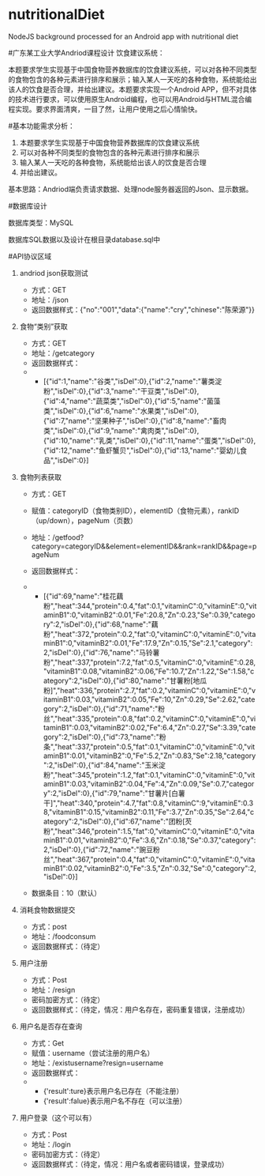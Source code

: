 # nutritionalDiet
NodeJS background processed for an Android app with nutritional diet 


#广东某工业大学Andriod课程设计
饮食建议系统：

本题要求学生实现基于中国食物营养数据库的饮食建议系统，可以对各种不同类型的食物包含的各种元素进行排序和展示；输入某人一天吃的各种食物，系统能给出该人的饮食是否合理，并给出建议。本题要求实现一个Android APP，但不对具体的技术进行要求，可以使用原生Android编程，也可以用Android与HTML混合编程实现。要求界面清爽，一目了然，让用户使用之后心情愉快。

#基本功能需求分析：

1. 本题要求学生实现基于中国食物营养数据库的饮食建议系统
2. 可以对各种不同类型的食物包含的各种元素进行排序和展示
3. 输入某人一天吃的各种食物，系统能给出该人的饮食是否合理
4. 并给出建议。


基本思路：Andriod端负责请求数据、处理node服务器返回的Json、显示数据。

#数据库设计

数据库类型：MySQL

数据库SQL数据以及设计在根目录database.sql中




#API协议区域
 

1. andriod json获取测试
	* 方式：GET
	* 地址：/json
	* 返回数据样式：{"no":"001","data":{"name":"cry","chinese":"陈荣源"}}

2. 食物“类别”获取
	* 方式：GET
	* 地址：/getcategory
	* 返回数据样式：
	* 
		* [{"id":1,"name":"谷类","isDel":0},{"id":2,"name":"薯类淀粉","isDel":0},{"id":3,"name":"干豆类","isDel":0},{"id":4,"name":"蔬菜类","isDel":0},{"id":5,"name":"菌藻类","isDel":0},{"id":6,"name":"水果类","isDel":0},{"id":7,"name":"坚果种子","isDel":0},{"id":8,"name":"畜肉类","isDel":0},{"id":9,"name":"禽肉类","isDel":0},{"id":10,"name":"乳类","isDel":0},{"id":11,"name":"蛋类","isDel":0},{"id":12,"name":"鱼虾蟹贝","isDel":0},{"id":13,"name":"婴幼儿食品","isDel":0}]


3. 食物列表获取
	* 方式：GET
	* 赋值：categoryID（食物类别ID），elementID（食物元素），rankID（up/down），pageNum（页数）
	* 地址：/getfood?category=categoryID&&element=elementID&&rank=rankID&&page=pageNum
	* 返回数据样式：
	* 
		* [{"id":69,"name":"桂花藕粉","heat":344,"protein":0.4,"fat":0.1,"vitaminC":0,"vitaminE":0,"vitaminB1":0,"vitaminB2":0.01,"Fe":20.8,"Zn":0.23,"Se":0.39,"category":2,"isDel":0},{"id":68,"name":"藕粉","heat":372,"protein":0.2,"fat":0,"vitaminC":0,"vitaminE":0,"vitaminB1":0,"vitaminB2":0.01,"Fe":17.9,"Zn":0.15,"Se":2.1,"category":2,"isDel":0},{"id":76,"name":"马铃薯粉","heat":337,"protein":7.2,"fat":0.5,"vitaminC":0,"vitaminE":0.28,"vitaminB1":0.08,"vitaminB2":0.06,"Fe":10.7,"Zn":1.22,"Se":1.58,"category":2,"isDel":0},{"id":80,"name":"甘薯粉[地瓜粉]","heat":336,"protein":2.7,"fat":0.2,"vitaminC":0,"vitaminE":0,"vitaminB1":0.03,"vitaminB2":0.05,"Fe":10,"Zn":0.29,"Se":2.62,"category":2,"isDel":0},{"id":71,"name":"粉丝","heat":335,"protein":0.8,"fat":0.2,"vitaminC":0,"vitaminE":0,"vitaminB1":0.03,"vitaminB2":0.02,"Fe":6.4,"Zn":0.27,"Se":3.39,"category":2,"isDel":0},{"id":73,"name":"粉条","heat":337,"protein":0.5,"fat":0.1,"vitaminC":0,"vitaminE":0,"vitaminB1":0.01,"vitaminB2":0,"Fe":5.2,"Zn":0.83,"Se":2.18,"category":2,"isDel":0},{"id":84,"name":"玉米淀粉","heat":345,"protein":1.2,"fat":0.1,"vitaminC":0,"vitaminE":0,"vitaminB1":0.03,"vitaminB2":0.04,"Fe":4,"Zn":0.09,"Se":0.7,"category":2,"isDel":0},{"id":79,"name":"甘薯片[白薯干]","heat":340,"protein":4.7,"fat":0.8,"vitaminC":9,"vitaminE":0.38,"vitaminB1":0.15,"vitaminB2":0.11,"Fe":3.7,"Zn":0.35,"Se":2.64,"category":2,"isDel":0},{"id":67,"name":"团粉[芡粉","heat":346,"protein":1.5,"fat":0,"vitaminC":0,"vitaminE":0,"vitaminB1":0.01,"vitaminB2":0,"Fe":3.6,"Zn":0.18,"Se":0.37,"category":2,"isDel":0},{"id":72,"name":"豌豆粉丝","heat":367,"protein":0.4,"fat":0,"vitaminC":0,"vitaminE":0,"vitaminB1":0.02,"vitaminB2":0,"Fe":3.5,"Zn":0.32,"Se":0,"category":2,"isDel":0}]

	* 数据条目：10（默认）

4. 消耗食物数据提交
	* 方式：post
	* 地址：/foodconsum
	* 返回数据样式：（待定）

5. 用户注册
	* 方式：Post
	* 地址：/resign
	* 密码加密方式：（待定）
	* 返回数据样式：（待定，情况：用户名存在，密码重复错误，注册成功）

6. 用户名是否存在查询
	* 方式：Get
	* 赋值：username（尝试注册的用户名）
	* 地址：/existusername?resign=username
	* 返回数据样式：
	* 
		* {'result':ture}表示用户名已存在（不能注册）
		* {'result':falue}表示用户名不存在（可以注册）


7. 用户登录（这个可以有）
	* 方式：Post
	* 地址：/login
	* 密码加密方式：（待定）
	* 返回数据样式：（待定，情况：用户名或者密码错误，登录成功）


